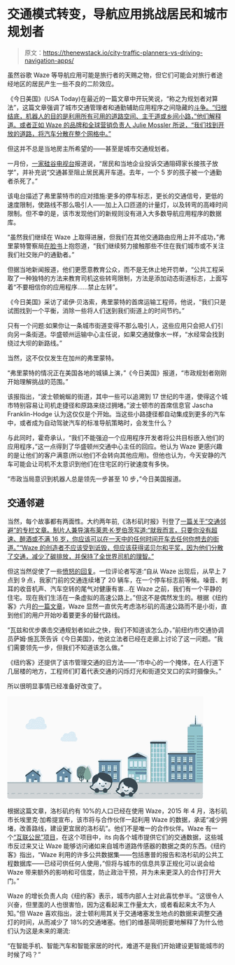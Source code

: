 # 交通模式转变，导航应用挑战居民和城市规划者

> 原文：<https://thenewstack.io/city-traffic-planners-vs-driving-navigation-apps/>

虽然谷歌 Waze 等导航应用可能是旅行者的天赐之物，但它们可能会对旅行者途经地区的居民产生一些不良的二阶效应。

《今日美国》(USA Today)在最近的一篇文章中开玩笑说，“称之为规划者对算法”，这篇文章强调了城市交通管理者和通勤辅助应用程序之间隐藏的[斗争。“归根结底，机器人的目的是利用所有可用的道路空间、主干道或乡间小路，”他们解释道。或者正如 Waze 的品牌和全球营销负责人 Julie Mossler 所说，“我们找到开放的道路，将汽车分散在整个网格中。”](http://www.usatoday.com/story/tech/news/2017/03/06/mapping-software-routing-waze-google-traffic-calming-algorithmsi/98588980/)

但这并不总是当地房主所希望的——甚至是城市交通规划者。

一月份，[一家硅谷电视台](http://kron4.com/2017/01/30/fremont-combats-traffic-because-of-navigation-apps/)报道说，“居民和当地企业投诉交通阻碍家长接孩子放学”，并补充说“交通甚至阻止居民离开车道。去年，一个 5 岁的孩子被一个通勤者杀死了。”

该电台描述了弗里蒙特市的应对措施:更多的停车标志，更长的交通信号，更低的速度限制，使路线不那么吸引人——加上入口匝道的计量灯，以及转弯的高峰时间限制。但不幸的是，该市发现他们的新规则没有进入大多数导航应用程序的数据库。

“虽然我们继续在 Waze 上取得进展，但我们在其他交通路由应用上并不成功，”弗里蒙特警察局[在脸书](https://www.facebook.com/FremontPoliceDepartment/posts/1278341398902037)上抱怨道，“我们继续努力接触那些不住在我们城市或不关注我们社交账户的通勤者。”

但据当地新闻报道，他们更愿意教育公众，而不是无休止地开罚单，“公共工程采取了一种独特的方法来教育司机这些转弯限制，方法是添加动态街道标志，上面写着“不要相信你的应用程序……禁止左转”。

《今日美国》采访了诺伊·贝洛索，弗里蒙特的首席运输工程师，他说，“我们只是试图找到一个平衡，消除一些将人们送到我们街道上的时间节约。”

只有一个问题:如果你让一条城市街道变得不那么吸引人，这些应用只会把人们引向另一条街道。华盛顿州运输中心主任说，如果交通就像水一样，“水经常会找到绕过大坝的新路线。”

当然，这不仅仅发生在加州的弗里蒙特。

“弗里蒙特的情况正在美国各地的城镇上演，”《今日美国》报道，“市政规划者刚刚开始理解挑战的范围。”

该报指出，“波士顿蜿蜒的街道，其中一些可以追溯到 17 世纪的牛道，使得这个城市特别容易让司机走捷径和原路来绕过拥堵。”波士顿市的首席信息官 Jascha Franklin-Hodge 认为这仅仅是个开始。当这些小路捷径都自动集成到更多的汽车中，或者成为自动驾驶汽车的标准导航策略时，会发生什么？

与此同时，霍奇承认，“我们不能强迫一个应用程序开发者将公共目标嵌入他们的应用程序，”这一点得到了华盛顿州交通中心主任的回应。他认为 Waze 更感兴趣的是让他们的客户满意(所以他们不会转向其他应用)。但他也认为，今天安静的汽车可能会让司机不太意识到他们在住宅区的行驶速度有多快。

“市政当局意识到机器人总是领先一步甚至 10 步，”今日美国报道。

## 交通邻避

当然，每个故事都有两面性。大约两年前,《洛杉矶时报》刊登了[一篇关于“交通邻避”的专栏文章。制片人兼导演布莱恩·K·罗伯茨写道:“就我而言，只要你没有超速、醉酒或不满 16 岁，你应该可以在一天中的任何时间开车去任何你想去的街道。”“Waze 的创造者不应该受到诋毁，但应该获得诺贝尔和平奖，因为他们分散了交通，减少了碳排放，并保持了全世界司机的理智。”](http://www.latimes.com/opinion/op-ed/la-oe-0505-roberts-waze-critics-20150505-story.html)

但这当然促使了一些[愤怒的回复](http://www.latimes.com/opinion/opinion-la/la-ol-waze-traffic-app-neighborhoods-readers-20150506-story.html)。一位评论者写道:“自从 Waze 出现后，从早上 7 点到 9 点，我家门前的交通连续堵了 20 辆车，在一个停车标志前等候。噪音、刺耳的收音机声、汽车空转的尾气对健康有害…在 Waze 之前，我们有一个平静的住宅。现在我们生活在一条虚拟的高速公路上。”但这不是偶然发生的。根据《纽约客》六月[的一篇文章](http://www.newyorker.com/business/currency/waze-and-the-traffic-panopticon)，Waze 显然一直优先考虑洛杉矶的高速公路而不是小街，直到他们的用户开始吵着要更多的替代路线。

“瓦兹和优步袭击交通规划者如此之快，我们不知道该怎么办，”前纽约市交通协调员萨姆·施瓦茨告诉《今日美国》，他说立法者已经在走廊上讨论了这一问题。“我们需要领先一步，但我们不知道该怎么做。”

《纽约客》还提供了该市管理交通的旧方法——“市中心的一个掩体，在人行道下几层楼的地方，工程师们盯着代表交通的闪烁灯光和街道交叉口的实时摄像头。”

所以很明显事情已经准备好改变了。

![Waze Connected Cities](img/b0944ab0a80fa9cc87735519c0ccfd65.png)

根据这篇文章，洛杉矶约有 10%的人口已经在使用 Waze，2015 年 4 月，洛杉矶市长埃里克·加希提宣布，该市将与合作伙伴一起利用 Waze 的数据，承诺“减少拥堵，改善路线，建设更宜居的洛杉矶”。他们不是唯一的合作伙伴。Waze 有一个[“互联公民”项目](https://www.waze.com/ccp)，在这个项目中，its 向各个城市提供它们的交通数据，这些城市反过来又让 Waze 能够访问诸如来自城市道路传感器的数据之类的东西。《纽约客》指出，“Waze 利用的许多公共数据集——包括惠普的报告和洛杉矶的公共工程数据库——已经可供任何人使用，”但将与城市的信息共享正规化可以说会给 Waze 带来额外的影响和可信度，防止政治干预，并为未来更深入的合作打开大门。”

Waze 的增长负责人向《纽约客》表示，城市内部人士对此喜忧参半。“这很令人兴奋，但里面的人也很害怕，因为这看起来工作量太大，或者看起来太不为人知。”但 Waze 喜欢指出，波士顿利用其关于交通堵塞发生地点的数据来调整交通灯的时间，从而减少了 18%的交通堵塞。他们的维基简明扼要地解释了为什么他们认为这是未来的潮流:

“在智能手机、智能汽车和智能家居的时代，难道不是我们开始建设更智能城市的时候了吗？”

<svg xmlns:xlink="http://www.w3.org/1999/xlink" viewBox="0 0 68 31" version="1.1"><title>Group</title> <desc>Created with Sketch.</desc></svg>